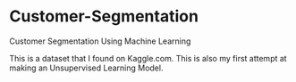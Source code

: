 # Customer-Segmentation
Customer Segmentation Using Machine Learning

This is a dataset that I found on Kaggle.com. 
This is also my first attempt at making an Unsupervised Learning Model.
